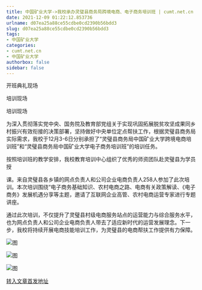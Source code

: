 ```yaml
---
title: 中国矿业大学->我校承办灵璧县商务局跨境电商、电子商务培训班 | cumt.net.cn
date: 2021-12-09 01:22:12.853736
urlname: d07ea25a88ce55cdbe0cd2390b56bdd3
slug: d07ea25a88ce55cdbe0cd2390b56bdd3
tags: 
- 中国矿业大学
categories:
- cumt.net.cn
- 中国矿业大学
authorbox: false
sidebar: false
---
```

开班典礼现场

培训现场

培训现场

为深入贯彻落实党中央、国务院及教育部党组关于实现巩固拓展脱贫攻坚成果同乡村振兴有效衔接的决策部署，坚持做好中央单位定点帮扶工作，根据灵璧县商务局实际需求，我校于12月3-6日分别承担了“灵璧县商务局中国矿业大学跨境电商培训班”和“灵璧县商务局中国矿业大学电子商务培训班”的培训任务。

按照培训班的教学安排，我校教育培训中心组织了优秀的师资团队赴灵璧县为学员授
<!--more-->
课。来自灵璧县各乡镇的网点负责人和公司企业电商负责人258人参加了此次培训。本次培训围绕“电子商务基础知识、农村电商之路、电商有关政策解读、《电子商务》发展机遇分享等主题，邀请了互联网企业高管、农村电商运营专家进行专题讲座。

通过此次培训，不仅提升了灵璧县村级电商服务站点的运营能力与综合服务水平，也为网点负责人和公司企业电商负责人带去了适应新时代的运营发展理念。下一步，我校将持续开展电商技能培训工作，为灵璧县的电商帮扶工作提供有力保障。

![图](http://xwzx.cumt.edu.cn/_upload/article/images/14/83/812f9ad74c6ca8c0ab79626e2226/c06d05be-3995-472c-8a5a-9481779732c0.jpg)

![图](http://xwzx.cumt.edu.cn/_upload/article/images/14/83/812f9ad74c6ca8c0ab79626e2226/78805629-cac6-40a5-b7cf-f25a4f3eab78.jpg)

![图](http://xwzx.cumt.edu.cn/_upload/article/images/14/83/812f9ad74c6ca8c0ab79626e2226/c87f5be0-acc0-409b-a075-80c775e9f833.jpg)

[转入文章首发地址](http://xwzx.cumt.edu.cn/5b/85/c523a613253/page.htm)